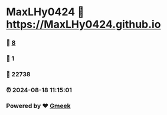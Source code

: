 # MaxLHy0424 :link: https://MaxLHy0424.github.io 
### :page_facing_up: [8](https://MaxLHy0424.github.io/tag.html) 
### :speech_balloon: 1 
### :hibiscus: 22738 
### :alarm_clock: 2024-08-18 11:15:01 
### Powered by :heart: [Gmeek](https://github.com/Meekdai/Gmeek)
